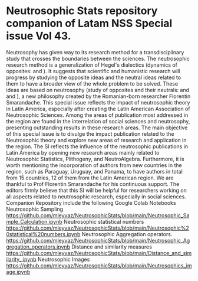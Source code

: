 # Neutrosophic Stats repository companion of Latam NSS Special issue Vol 43.

Neutrosophy has given way to its research method for a transdisciplinary study that crosses the boundaries
between the sciences. The neutrosophic research method is a generalization of Hegel's dialectics (dynamics of
opposites: <A> and <antiA>). It suggests that scientific and humanistic research will progress by studying the
opposite ideas and the neutral ideas related to them to have a broader view of the whole problem to be solved.
These ideas are based on neutrosophy (study of opposites and their neutrals: <A> and <antiA> and <neutA>),
a new philosophy created by the Romanian-born researcher Florentin Smarandache.
This special issue  reflects the impact of neutrosophic theory in Latin America, especially after creating the
Latin American Association of Neutrosophic Sciences. Among the areas of publication most addressed in the
region are found in the interrelation of social sciences and neutrosophy, presenting outstanding results in these
research areas.
The main objective of this special issue is to divulge the impact publication related to the Neutrosophic theory
and explore new areas of research and application in the region. The SI reflects the influence of the neutrosophic
publications in Latin America by opening new research areas mainly related to Neutrosophic Statistics,
Plithogeny, and NeutroAlgebra.
Furthermore, it is worth mentioning the incorporation of authors from new countries in the region, such as
Paraguay, Uruguay, and Panama, to have authors in total from 15 countries, 12 of them from the Latin American
region.
We are thankful to Prof Florentin Smarandache for his continuous support. The editors firmly believe that this
SI will be helpful for researchers working on all aspects related to neutrosophic research, especially in social
sciences.
Companion Repository include the following Google Colab Notebooks
Neutrosophic Sampling
 https://github.com/mleyvaz/NeutrosophicStats/blob/main/Neutrosophic_Sample_Calculation.ipynb
Neutrosophic statistical numbers
https://github.com/mleyvaz/NeutrosophicStats/blob/main/Neutrosophic%20statistical%20numbers.ipynb
Neutrosophic Aggregation operators.
https://github.com/mleyvaz/NeutrosophicStats/blob/main/Neutrosophic_Aggregation_operators.ipynb
Distance and similarity measures
https://github.com/mleyvaz/NeutrosophicStats/blob/main/Distance_and_similarity_.ipynb
Neutrosophic Images
https://github.com/mleyvaz/NeutrosophicStats/blob/main/Neutrosophics_image.ipynb

